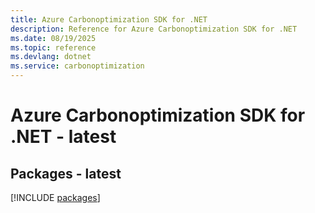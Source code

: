 ```yaml
---
title: Azure Carbonoptimization SDK for .NET
description: Reference for Azure Carbonoptimization SDK for .NET
ms.date: 08/19/2025
ms.topic: reference
ms.devlang: dotnet
ms.service: carbonoptimization
---
```

# Azure Carbonoptimization SDK for .NET - latest
## Packages - latest
[!INCLUDE [packages](carbonoptimization-index.md)]
